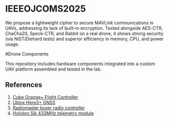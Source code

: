 # IEEEOJCOMS2025
We propose a lightweight cipher to secure MAVLink communications in UAVs, addressing its lack of built-in encryption. Tested alongside AES-CTR, ChaCha20, Speck-CTR, and Rabbit on a real drone, it shows strong security (via NIST/Diehard tests) and superior efficiency in memory, CPU, and power usage.

#Drone Components

This repository includes hardware components integrated into a custom UAV platform assembled and tested in the lab.

## References

1. [Cube Orange+ Flight Controller](https://ardupilot.org/copter/docs/common-thecubeorange-overview.html)
2. [Ublox Here3+ GNSS](https://docs.cubepilot.org/user-guides/here-3/here-3-manual)
3. [Radiomaster boxer radio controller](https://cdn.shopify.com/s/files/1/0609/8324/7079/files/BOXER_1.pdf?v=1736839329)
4. [Holybro Sik 433MHz telemetry module](https://ardupilot.org/copter/docs/common-sik-telemetry-radio.html)


